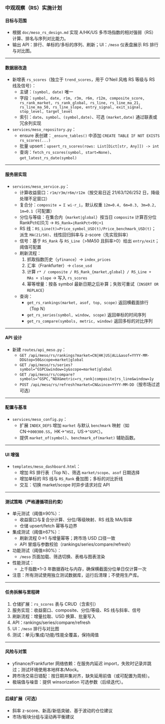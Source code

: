 ### 中观观察（RS）实施计划

#### 目标与范围
- 根据 `doc/meso_rs_design.md` 实现 A/HK/US 多市场指数的相对强弱（RS）计算、排名与序列对比能力。
- 输出 API：排行、单标的/多标的序列、刷新；UI：`/meso` 仪表盘展示 RS 排行与对比图。

---

#### 数据层改造
- 新增表 `rs_scores`（独立于 `trend_scores`，用于 O’Neil 风格 RS 等级与 RS 线及信号）：
  - 主键：`(symbol, date)` 唯一
  - 字段：`symbol, date, r1m, r3m, r6m, r12m, composite_score, rs_rank_market, rs_rank_global, rs_line, rs_line_ma_21, rs_line_ma_50, rs_line_slope, entry_signal, exit_signal, stop_level, target_level`
  - 索引：`date`、`symbol`、`(symbol,date)`、可选 `(market,date)` 通过联表或冗余列实现
- `services/meso_repository.py`：
  - ensure 表创建：`_ensure_tables()` 中添加 `CREATE TABLE IF NOT EXISTS rs_scores(...)`
  - 批量 upsert：`upsert_rs_scores(rows: List[Dict[str, Any]]) -> int`
  - 查询：`fetch_rs_scores(symbol, start=None)`、`get_latest_rs_date(symbol)`

---

#### 服务层实现
- `services/meso_service.py`：
  - 计算收益窗口：`r1m/r3m/r6m/r12m`（按交易日近 21/63/126/252 日，降级处理不足窗口）
  - 复合分：`composite = Σ wi·r_i`，默认权重 `12m=0.4, 6m=0.3, 3m=0.2, 1m=0.1`（可配置）
  - 分位与等级：在集合内（`market|global`）按当日 `composite` 计算百分位 RankPct∈[0,1] → `RS_Rank=⌊RankPct×99⌋+1`
  - RS 线：`RS_Line(t)=Price_symbol_USD(t)/Price_benchmark_USD(t)`；派生 `MA(21/50)`、线性回归斜率与 z-score（先实现斜率）
  - 信号：基于 `RS_Rank` 与 `RS_Line`（>MA50 且斜率>0）给出 `entry/exit`；阈值可配置
  - 刷新流程：
    1) 抓取指数历史（`yfinance`）→ `index_prices`
    2) 汇率（Frankfurter）→ `close_usd`
    3) 计算 `r* / composite / RS_Rank_{market,global} / RS_Line + MAs + slope` → 写入 `rs_scores`
    4) 幂等增量：按各 symbol 最新日期之后补算；失败可重试（`INSERT OR REPLACE`）
  - 查询：
    - `get_rs_rankings(market, asof, top, scope)` 返回横截面排行（Top N）
    - `get_rs_series(symbol, window, scope)` 返回单标的时间序列
    - `get_rs_compare(symbols, metric, window)` 返回多标的对比序列

---

#### API 设计
- 新建 `routes/api_meso.py`：
  - `GET /api/meso/rs/rankings?market=CN|HK|US|ALL&asof=YYYY-MM-DD&top=50&scope=market|global`
  - `GET /api/meso/rs/series?symbol=^GSPC&window=1y&scope=market|global`
  - `GET /api/meso/rs/compare?symbols=^GSPC,^NDX&metric=rs_rank|composite|rs_line&window=1y`
  - `POST /api/meso/rs/refresh?market=CN&since=YYYY-MM-DD`（按市场过滤可选）

---

#### 配置与基准
- `services/meso_config.py`：
  - 扩展 `INDEX_DEFS` 增加 `market` 与默认 `benchmark` 映射（如 CN→`000300.SS`，HK→`^HSI`，US→`^GSPC`）。
  - 提供 `market_of(symbol)`、`benchmark_of(market)` 辅助函数。

---

#### UI 增强
- `templates/meso_dashboard.html`：
  - 增加 RS 排行表（Top N）、筛选 `market/scope`、`asof` 日期选择
  - 增加单标的 RS 线与 `RS_Rank` 叠加图；多标的对比折线
  - 交互：切换 market/scope 时异步请求对应 API

---

#### 测试策略（严格遵循项目约束）
- 单元测试（阈值≥90%）：
  - 收益窗口与复合分计算、分位/等级映射、RS 线及 MA/斜率
  - 仓储 upsert/fetch 幂等与边界
- 集成测试（阈值≥67%）：
  - 刷新流程 0→1 与增量幂等；跨市场 USD 口径一致
  - API 冒烟与参数校验（rankings/series/compare/refresh）
- 功能测试（阈值≥80%）：
  - `/meso` 页面加载、筛选切换、表格与图表渲染
- 性能测试：
  - 上千指数×1–3 年数据吞吐与内存，确保横截面分位单日仅计算一次
- 注意：所有测试使用独立测试数据库，运行后清理；不使用生产库。

---

#### 任务拆解与里程碑
1) 仓储扩展：`rs_scores` 表与 CRUD（含索引）
2) 服务实现：收益窗口、composite、分位/等级、RS 线与斜率、信号
3) 刷新流程：增量拉取、USD 换算、批量写入
4) API：rankings/series/compare/refresh
5) UI：`/meso` 排行与对比图
6) 测试：单元/集成/功能/性能全覆盖，保持阈值

---

#### 风险与对策
- yfinance/Frankfurter 网络依赖：在服务内延迟 import，失败时记录并跳过；测试环境使用本地样本/Mock。
- 跨市场交易日错配：按日期并集对齐，缺失延用前值（或可配置为周频）。
- 极端值与噪音：提供 winsorization 可选参数（后续迭代）。

---

#### 后续扩展（可选）
- 斜率 z-score、新高/新低突破、基于波动的仓位建议
- 市场/板块分组与滚动再平衡建议


